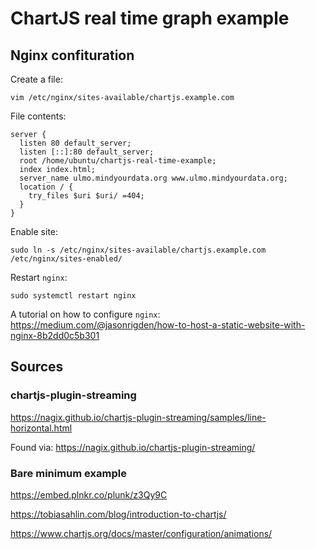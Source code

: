# ChartJS real time graph example

## Nginx confituration

Create a file:
```
vim /etc/nginx/sites-available/chartjs.example.com
```

File contents:
```
server {
  listen 80 default_server;
  listen [::]:80 default_server;
  root /home/ubuntu/chartjs-real-time-example;
  index index.html;
  server_name ulmo.mindyourdata.org www.ulmo.mindyourdata.org;
  location / {
    try_files $uri $uri/ =404;
  }
}
```

Enable site:
```
sudo ln -s /etc/nginx/sites-available/chartjs.example.com /etc/nginx/sites-enabled/
```

Restart `nginx`:
```
sudo systemctl restart nginx
```

A tutorial on how to configure `nginx`: https://medium.com/@jasonrigden/how-to-host-a-static-website-with-nginx-8b2dd0c5b301 

## Sources

### chartjs-plugin-streaming

https://nagix.github.io/chartjs-plugin-streaming/samples/line-horizontal.html

Found via: https://nagix.github.io/chartjs-plugin-streaming/

### Bare minimum example

https://embed.plnkr.co/plunk/z3Qy9C

https://tobiasahlin.com/blog/introduction-to-chartjs/

https://www.chartjs.org/docs/master/configuration/animations/
